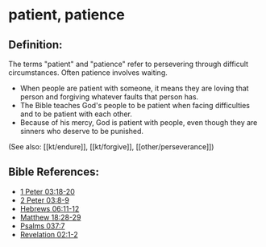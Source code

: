 # patient, patience #

## Definition: ##

The terms "patient" and "patience" refer to persevering through difficult circumstances. Often patience involves waiting.

* When people are patient with someone, it means they are loving that person and forgiving whatever faults that person has.
* The Bible teaches God's people to be patient when facing difficulties and to be patient with each other.
* Because of his mercy, God is patient with people, even though they are sinners who deserve to be punished.

(See also: [[kt/endure]], [[kt/forgive]], [[other/perseverance]])

## Bible References: ##

* [1 Peter 03:18-20](en/tn/1pe/help/03/18)
* [2 Peter 03:8-9](en/tn/2pe/help/03/08)
* [Hebrews 06:11-12](en/tn/heb/help/06/11)
* [Matthew 18:28-29](en/tn/mat/help/18/28)
* [Psalms 037:7](en/tn/psa/help/37/07)
* [Revelation 02:1-2](en/tn/rev/help/02/01)